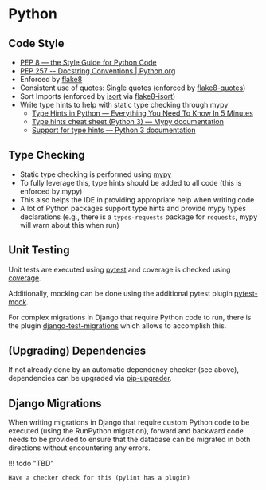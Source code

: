 # Python

## Code Style

* [PEP 8 — the Style Guide for Python Code](https://pep8.org/)
* [PEP 257 -- Docstring Conventions | Python.org](https://www.python.org/dev/peps/pep-0257/)
* Enforced by [flake8](https://github.com/pycqa/flake8)
* Consistent use of quotes: Single quotes (enforced by [flake8-quotes](https://github.com/zheller/flake8-quotes))
* Sort Imports (enforced by [isort](https://github.com/pycqa/isort) via [flake8-isort](https://github.com/gforcada/flake8-isort))
* Write type hints to help with static type checking through mypy
    * [Type Hints in Python — Everything You Need To Know In 5 Minutes](https://towardsdatascience.com/type-hints-in-python-everything-you-need-to-know-in-5-minutes-24e0bad06d0b)
    * [Type hints cheat sheet (Python 3) — Mypy documentation](https://mypy.readthedocs.io/en/stable/cheat_sheet_py3.html)
    * [Support for type hints — Python 3 documentation](https://docs.python.org/3/library/typing.html)

## Type Checking

* Static type checking is performed using [mypy](http://www.mypy-lang.org/)
* To fully leverage this, type hints should be added to all code (this is enforced by mypy)
* This also helps the IDE in providing appropriate help when writing code
* A lot of Python packages support type hints and provide mypy types declarations (e.g., there is a `types-requests` package for `requests`, mypy will warn about this when run)

## Unit Testing

Unit tests are executed using [pytest](https://github.com/pytest-dev/pytest) and coverage is checked using [coverage](https://github.com/pytest-dev/pytest).

Additionally, mocking can be done using the additional pytest plugin [pytest-mock](https://github.com/pytest-dev/pytest-mock/).

For complex migrations in Django that require Python code to run, there is the plugin [django-test-migrations](https://github.com/wemake-services/django-test-migrations) which allows to accomplish this.

## (Upgrading) Dependencies

If not already done by an automatic dependency checker (see above), dependencies can be upgraded via [pip-upgrader](https://github.com/simion/pip-upgrader).

## Django Migrations

When writing migrations in Django that require custom Python code to be executed (using the RunPython migration), forward and backward code needs to be provided to ensure that the database can be migrated in both directions without encountering any errors.

!!! todo "TBD"

    Have a checker check for this (pylint has a plugin)

